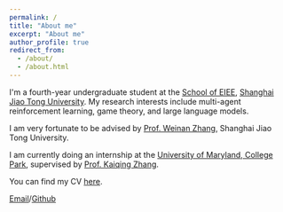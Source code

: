 ```yaml
---
permalink: /
title: "About me"
excerpt: "About me"
author_profile: true
redirect_from: 
  - /about/
  - /about.html
---
```


I'm a fourth-year undergraduate student at the [School of EIEE](https://english.seiee.sjtu.edu.cn/), [Shanghai Jiao Tong University](https://en.sjtu.edu.cn/). My research interests include multi-agent reinforcement learning, game theory, and large language models.



I am very fortunate to be advised by [Prof. Weinan Zhang](https://wnzhang.net/), Shanghai Jiao Tong University.

I am currently doing an internship at the [University of Maryland, College Park](https://umd.edu/), supervised by [Prof. Kaiqing Zhang](https://kzhang66.github.io/).

You can find my CV [here](../assets/CV.pdf).

[Email](mailto:chenyongshan@sjtu.edu.cn)/[Github](https://github.com/EternalFir)



 



